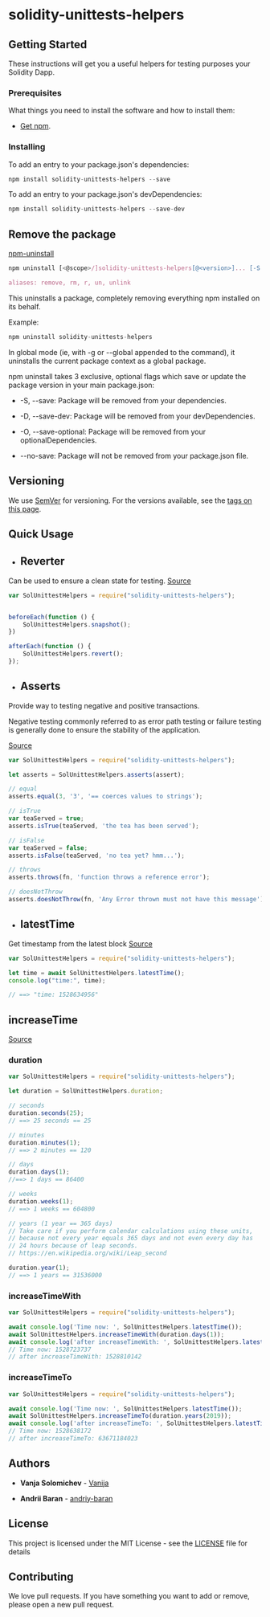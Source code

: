 # solidity-unittests-helpers

## Getting Started

These instructions will get you a useful helpers for testing purposes your Solidity Dapp.

### Prerequisites

What things you need to install the software and how to install them:

* [Get npm](https://www.npmjs.com/get-npm).

### Installing

To add an entry to your package.json's dependencies:

```javascript
npm install solidity-unittests-helpers --save
```

To add an entry to your package.json's devDependencies:

```javascript
npm install solidity-unittests-helpers --save-dev
```

## Remove the package

[npm-uninstall](https://docs.npmjs.com/cli/uninstall)

```javascript
npm uninstall [<@scope>/]solidity-unittests-helpers[@<version>]... [-S|--save|-D|--save-dev|-O|--save-optional|--no-save]

aliases: remove, rm, r, un, unlink
```

This uninstalls a package, completely removing everything npm installed on its behalf.

Example:
```javascript
npm uninstall solidity-unittests-helpers
```

In global mode (ie, with -g or --global appended to the command), it uninstalls the current package context as a global package.

npm uninstall takes 3 exclusive, optional flags which save or update the package version in your main package.json:

* -S, --save: Package will be removed from your dependencies.

* -D, --save-dev: Package will be removed from your devDependencies.

* -O, --save-optional: Package will be removed from your optionalDependencies.

* --no-save: Package will not be removed from your package.json file.

## Versioning

We use [SemVer](http://semver.org/) for versioning. For the versions available, see the [tags on this page](https://www.npmjs.com/package/solidity-unittests-helpers).

## Quick Usage

* ## Reverter
Can be used to ensure a clean state for testing. [Source](https://github.com/andriy-baran/solidity-unittests-helpers/blob/master/lib/reverter.js)

```javascript
var SolUnittestHelpers = require("solidity-unittests-helpers");


beforeEach(function () {
    SolUnittestHelpers.snapshot();
})

afterEach(function () {
    SolUnittestHelpers.revert();
});
```

* ## Asserts

Provide way to testing negative and positive transactions.

Negative testing commonly referred to as error path testing or failure testing is generally done to ensure the stability of the application.

[Source](https://github.com/andriy-baran/solidity-unittests-helpers/blob/master/lib/asserts.js)
```javascript
var SolUnittestHelpers = require("solidity-unittests-helpers");

let asserts = SolUnittestHelpers.asserts(assert);

// equal
asserts.equal(3, '3', '== coerces values to strings');

// isTrue
var teaServed = true;
asserts.isTrue(teaServed, 'the tea has been served');

// isFalse
var teaServed = false;
asserts.isFalse(teaServed, 'no tea yet? hmm...');

// throws
asserts.throws(fn, 'function throws a reference error');

// doesNotThrow
asserts.doesNotThrow(fn, 'Any Error thrown must not have this message');

```


* ## latestTime

Get timestamp from the latest block [Source](https://github.com/andriy-baran/solidity-unittests-helpers/blob/master/lib/latestTime.js)

```javascript
var SolUnittestHelpers = require("solidity-unittests-helpers");

let time = await SolUnittestHelpers.latestTime();
console.log("time:", time);

// ==> "time: 1528634956"
```

## increaseTime

[Source](https://github.com/andriy-baran/solidity-unittests-helpers/blob/master/lib/increaseTime.js)

### duration

```javascript
var SolUnittestHelpers = require("solidity-unittests-helpers");

let duration = SolUnittestHelpers.duration;

// seconds
duration.seconds(25);
// ==> 25 seconds == 25

// minutes
duration.minutes(1);
// ==> 2 minutes == 120

// days
duration.days(1);
//==> 1 days == 86400

// weeks
duration.weeks(1);
// ==> 1 weeks == 604800

// years (1 year == 365 days)
// Take care if you perform calendar calculations using these units,
// because not every year equals 365 days and not even every day has
// 24 hours because of leap seconds.
// https://en.wikipedia.org/wiki/Leap_second

duration.year(1);
// ==> 1 years == 31536000

```

### increaseTimeWith

```javascript
var SolUnittestHelpers = require("solidity-unittests-helpers");

await console.log('Time now: ', SolUnittestHelpers.latestTime());
await SolUnittestHelpers.increaseTimeWith(duration.days(1));
await console.log('after increaseTimeWith: ', SolUnittestHelpers.latestTime());
// Time now: 1528723737
// after increaseTimeWith: 1528810142
```

### increaseTimeTo

```javascript
var SolUnittestHelpers = require("solidity-unittests-helpers");

await console.log('Time now: ', SolUnittestHelpers.latestTime());
await SolUnittestHelpers.increaseTimeTo(duration.years(2019));
await console.log('after increaseTimeTo: ', SolUnittestHelpers.latestTime());
// Time now: 1528638172
// after increaseTimeTo: 63671184023
```

## Authors

* **Vanja Solomichev** - [Vanija](https://github.com/VanijaDev)

* **Andrii Baran** - [andriy-baran](https://github.com/andriy-baran)


## License

This project is licensed under the MIT License - see the [LICENSE](https://github.com/andriy-baran/solidity-unittests-helpers/blob/master/LICENSE) file for details

## Contributing

We love pull requests. If you have something you want to add or remove, please open a new pull request.
